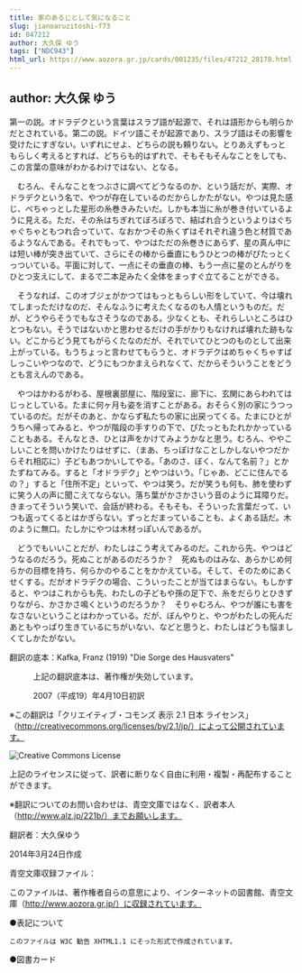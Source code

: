```yaml
---
title: 家のあるじとして気になること
slug: jianoaruzitoshi-f73
id: 047212
author: 大久保 ゆう
tags: ["NDC943"]
html_url: https://www.aozora.gr.jp/cards/001235/files/47212_28178.html
---
```


## author: 大久保 ゆう

第一の説。オドラデクという言葉はスラブ語が起源で、それは語形からも明らかだとされている。第二の説。ドイツ語こそが起源であり、スラブ語はその影響を受けたにすぎない。いずれにせよ、どちらの説も頼りない。とりあえずもっともらしく考えるとすれば、どちらも的はずれで、そもそもそんなことをしても、この言葉の意味がわかるわけではない、となる。

　むろん、そんなことをつぶさに調べてどうなるのか、という話だが、実際、オドラデクという名で、やつが存在しているのだからしかたがない。やつは見た感じ、ぺちゃっとした星形の糸巻きみたいだ。しかも本当に糸が巻き付いているように見える。ただ、その糸はちぎれてぼろぼろで、結ばれ合うというよりはぐちゃぐちゃともつれ合っていて、なおかつその糸くずはそれぞれ違う色と材質であるようなんである。それでもって、やつはただの糸巻きにあらず、星の真ん中には短い棒が突き出ていて、さらにその棒から垂直にもうひとつの棒がぴたっとくっついている。平面に対して、一点にその垂直の棒、もう一点に星のとんがりをひとつ支えにして、まるで二本足みたく全体をまっすぐ立てることができる。

　そうなれば、このオブジェがかつてはもっともらしい形をしていて、今は壊れてしまっただけなのだ、そんなふうに考えたくなるのも人情というものだ。だが、どうやらそうでもなさそうなのである。少なくとも、それらしいところはひとつもない。そうではないかと思わせるだけの手がかりもなければ壊れた跡もない。どこからどう見てもがらくたなのだが、それでいてひとつのものとして出来上がっている。もうちょっと言わせてもらうと、オドラデクはめちゃくちゃすばしっこいやつなので、どうにもつかまえられなくて、だからそういうことをどうとも言えんのである。

　やつはかわるがわる、屋根裏部屋に、階段室に、廊下に、玄関にあらわれてはじっとしている。たまに何ヶ月も姿を消すことがある。おそらく別の家にうつっているのだ。だがそのあと、かならず私たちの家に出戻ってくる。たまにひとがうちへ帰ってみると、やつが階段の手すりの下で、ぴたっともたれかかっていることもある。そんなとき、ひとは声をかけてみようかなと思う。むろん、ややこしいことを問いかけたりはせずに、（まあ、ちっぽけなことしかしないやつだからそれ相応に）子どもあつかいしてやる。「あのさ、ぼく、なんて名前？」とかたずねてみる。すると「オドラデク」とやつはいう。「じゃあ、どこに住んでるの？」すると「住所不定」といって、やつは笑う。だが笑うも何も、肺を使わずに笑う人の声に聞こえてならない。落ち葉がかさかさいう音のように耳障りだ。きまってそういう笑いで、会話が終わる。そもそも、そういった言葉だって、いつも返ってくるとはかぎらない。ずっとだまっていることも、よくある話だ。木のように無口。たしかにやつは木材っぽいんであるが。

　どうでもいいことだが、わたしはこう考えてみるのだ。これから先、やつはどうなるのだろう。死ぬことがあるのだろうか？　死ぬものはみな、あらかじめ何らかの目標を持ち、何らかのやることをかかえている。そして、そのためにあくせくする。だがオドラデクの場合、こういったことが当てはまらない。もしかすると、やつはこれからも先、わたしの子どもや孫の足下で、糸をだらりとひきずりながら、かさかさ鳴くというのだろうか？　そりゃむろん、やつが誰にも害をなさないということはわかっている。だが、ぼんやりと、やつがわたしの死んだあともやっぱり生きているにちがいない、などと思うと、わたしはどうも悩ましくてしかたがない。













翻訳の底本：Kafka, Franz (1919) &quot;Die Sorge des Hausvaters&quot;

　　　上記の翻訳底本は、著作権が失効しています。

　　　2007（平成19）年4月10日初訳

※この翻訳は「クリエイティブ・コモンズ 表示 2.1 日本 ライセンス」（http://creativecommons.org/licenses/by/2.1/jp/）によって公開されています。

![Creative Commons License](http://i.creativecommons.org/l/by/2.1/jp/88x31.png)

上記のライセンスに従って、訳者に断りなく自由に利用・複製・再配布することができます。

※翻訳についてのお問い合わせは、青空文庫ではなく、訳者本人（http://www.alz.jp/221b/）までお願いします。

翻訳者：大久保ゆう

2014年3月24日作成

青空文庫収録ファイル：

このファイルは、著作権者自らの意思により、インターネットの図書館、青空文庫（http://www.aozora.gr.jp/）に収録されています。











●表記について


	このファイルは W3C 勧告 XHTML1.1 にそった形式で作成されています。







●図書カード